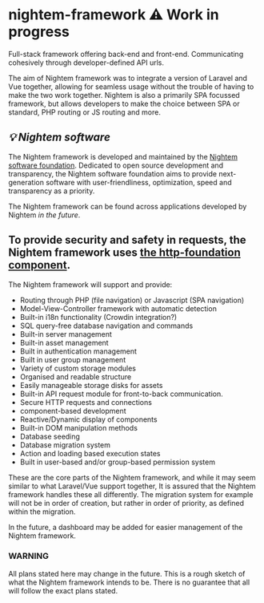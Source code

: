 # nightem-framework ⚠ Work in progress
Full-stack framework offering back-end and front-end. Communicating cohesively through developer-defined API urls.

The aim of Nightem framework was to integrate a version of Laravel and Vue together, allowing for seamless usage
without the trouble of having to make the two work together. Nightem is also a primarily SPA focussed framework,
but allows developers to make the choice between SPA or standard, PHP routing or JS routing and more.

## ***💡 Nightem software***
The Nightem framework is developed and maintained by the [Nightem software foundation](https://wolfsvale.tech).
Dedicated to open source development and transparency, the Nightem software foundation aims to provide next-generation
software with user-friendliness, optimization, speed and transparency as a priority.

The Nightem framework can be found across applications developed by Nightem *in the future*.

To provide security and safety in requests, the Nightem framework uses
[the http-foundation component](https://github.com/symfony/http-foundation).
---

The Nightem framework will support and provide:
- Routing through PHP (file navigation) or Javascript (SPA navigation)
- Model-View-Controller framework with automatic detection
- Built-in i18n functionality (Crowdin integration?)
- SQL query-free database navigation and commands
- Built-in server management
- Built-in asset management
- Built in authentication management
- Built in user group management
- Variety of custom storage modules
- Organised and readable structure
- Easily manageable storage disks for assets
- Built-in API request module for front-to-back communication.
- Secure HTTP requests and connections
- component-based development
- Reactive/Dynamic display of components
- Built-in DOM manipulation methods
- Database seeding
- Database migration system
- Action and loading based execution states
- Built in user-based and/or group-based permission system

These are the core parts of the Nightem framework, and while it may seem similar to what Laravel/Vue support together,
It is assured that the Nightem framework handles these all differently. The migration system for example will not
be in order of creation, but rather in order of priority, as defined within the migration.

In the future, a dashboard may be added for easier management of the Nightem framework.

### WARNING
All plans stated here may change in the future. This is a rough sketch of what the Nightem framework intends to be.
There is no guarantee that all will follow the exact plans stated.